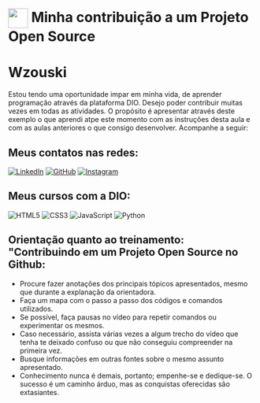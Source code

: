 <h1>
    <a href="https://www.dio.me/">
     <img align="center" width="40px" src="https://hermes.digitalinnovation.one/assets/diome/logo-minimized.png"></a>
    <span> Minha contribuição a um Projeto Open Source</span>
</h1>

# Wzouski
Estou tendo uma oportunidade impar em minha vida, de aprender programação através da plataforma DIO. Desejo poder contribuir muitas vezes em todas as atividades. O propósito é apresentar através deste exemplo o que aprendi atpe este momento com as instruções desta aula e com as aulas anteriores o que consigo desenvolver. Acompanhe a seguir:

## Meus contatos nas redes:
[![LinkedIn](https://img.shields.io/badge/LinkedIn-0077B5?style=for-the-badge&logo=linkedin&logoColor=white)](https://www.linkedin.com/in/marcos-vinicius-9a660b269/)
[![GitHub](https://img.shields.io/badge/GitHub-100000?style=for-the-badge&logo=github&logoColor=white)](https://github.com/Wzouski)
[![Instagram](https://img.shields.io/badge/-Instagram-ffF?style=for-the-badge&logo=instagram)](https://www.instagram.com/m_vfonseca/)


## Meus cursos com a DIO:
![HTML5](https://img.shields.io/badge/HTML5-E34F26?style=for-the-badge&logo=html5&logoColor=white)
![CSS3](https://img.shields.io/badge/CSS3-1572B6?style=for-the-badge&logo=css3&logoColor=white)
![JavaScript](https://img.shields.io/badge/JavaScript-F7DF1E?style=for-the-badge&logo=javascript&logoColor=black)
![Python](https://img.shields.io/badge/python-3670A0?style=for-the-badge&logo=python&logoColor=ffdd54)

## Orientação quanto ao treinamento: "Contribuindo em um Projeto Open Source no Github:
 - Procure fazer anotações dos principais tópicos apresentados, mesmo que durante a explanação da orientadora.
 - Faça um mapa com o passo a passo dos códigos e comandos utilizados.
 - Se possível, faça pausas no vídeo para repetir comandos ou experimentar os mesmos.
 - Caso necessário, assista várias vezes a algum trecho do vídeo que tenha te deixado confuso ou que não conseguiu compreender na primeira vez.
 - Busque informações em outras fontes sobre o mesmo assunto apresentado.
 - Conhecimento nunca é demais, portanto; empenhe-se e dedique-se. O sucesso é um caminho árduo, mas as conquistas oferecidas são extasiantes.
